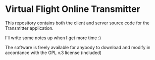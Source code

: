# Virtual Flight Online Transmitter

This repository contains both the client and server source code for the Transmitter application.

I'll write some notes up when I get more time :)

The software is freely available for anybody to download and modify in accordance with the GPL v.3 license (included)
